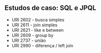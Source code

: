 ## Estudos de caso: SQL e JPQL

- URI 2602 - busca simples
- URI 2611 - join simples
- URI 2621 - like e between
- URI 2609 - group by
- URI 2737 - união
- URI 2990 - diferença / left join
